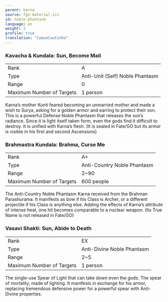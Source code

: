 ```yaml
---
parent: karna
source: fgo-material-iii
id: noble-phantasm
language: en
weight: 3
profile: true
translation: "ComunCoutinho"
---
```


### Kavacha & Kundala: Sun, Become Mail

<table>
  <tr><td>Rank</td><td>A</td></tr>
  <tr><td>Type</td><td>Anti-Unit (Self) Noble Phantasm</td></tr>
  <tr><td>Range</td><td>0</td></tr>
  <tr><td>Maximum Number of Targets</td><td>1 person</td></tr>
</table>

Karna’s mother Kunti feared becoming an unmarried mother and made a wish to Surya, asking for a golden armor and earring to protect their son.
This is a powerful Defense Noble Phantasm that releases the sun’s radiance.
Since it is light itself taken form, even the gods find it difficult to destroy.
It is unified with Karna’s flesh. (It is sealed in Fate/GO but its armor is visible in his first and second Ascensions)

### Brahmastra Kundala: Brahma, Curse Me

<table>
  <tr><td>Rank</td><td>A+</td></tr>
  <tr><td>Type</td><td>Anti-Country Noble Phantasm</td></tr>
  <tr><td>Range</td><td>2~90</td></tr>
  <tr><td>Maximum Number of Targets</td><td>600 people</td></tr>
</table>

The Anti-Country Noble Phantasm Karna received from the Brahman Parashurama.
It manifests as bow if his Class is Archer, or a different projectile if his Class is anything else. Adding the effects of Karna’s attribute of intense heat, one hit becomes comparable to a nuclear weapon.
(Its True Name is not released in Fate/GO)

### Vasavi Shakti: Sun, Abide to Death

<table>
  <tr><td>Rank</td><td>EX</td></tr>
  <tr><td>Type</td><td>Anti-Divine Noble Phantasm</td></tr>
  <tr><td>Range</td><td>2~5</td></tr>
  <tr><td>Maximum Number of Targets</td><td>1 person</td></tr>
</table>

The single-use Spear of Light that can take down even the gods. The spear of mortality, made of lighting.
It manifests in exchange for his armor, replacing tremendous defensive power for a powerful spear with Anti-Divine properties.
